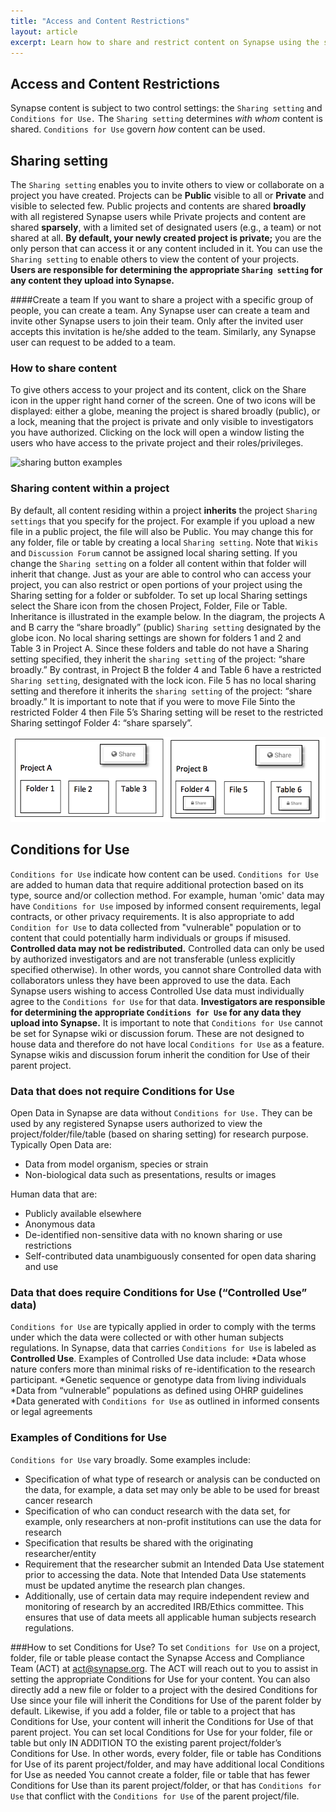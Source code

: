 ```yaml
---
title: "Access and Content Restrictions"
layout: article
excerpt: Learn how to share and restrict content on Synapse using the sharing settings and conditions for use. 
---
```


## Access and Content Restrictions
Synapse content is subject to two control settings: the `Sharing setting` and `Conditions for Use.` The `Sharing setting` determines _with whom_ content is shared. `Conditions for Use` govern _how_ content can be used. 

## Sharing setting
The `Sharing setting` enables you to invite others to view or collaborate on a project you have created. Projects can be **Public** visible to all or **Private** and visible to selected few. Public projects and contents are shared **broadly** with all registered Synapse users while Private projects and content are shared **sparsely**, with a limited set of designated users (e.g., a team) or not shared at all. **By default, your newly created project is private;** you are the only person that can access it or any content included in it. You can use the `Sharing setting` to enable others to view the content of your projects.
**Users are responsible for determining the appropriate `Sharing setting` for any content they upload into Synapse.**

####Create a team
If you want to share a project with a specific group of people, you can create a team. Any Synapse user can create a team and invite other Synapse users to join their team. Only after the invited user accepts this invitation is he/she added to the team. Similarly, any Synapse user can request to be added to a team.

### How to share content
To give others access to your project and its content, click on the Share icon in the upper right hand corner of the screen. One of two icons will be displayed: either a globe, meaning the project is shared broadly (public), or a lock, meaning that the project is private and only visible to investigators you have authorized. Clicking on the lock will open a window listing the users who have access to the private project and their roles/privileges.


![sharing button examples]({{site.url}}/assets/images/sharing_buttons_examples.png)

### Sharing content within a project 
By default, all content residing within a project **inherits** the project `Sharing settings` that you specify for the project. For example if you upload a new file in a public project, the file will also be Public. You may change this for any folder, file or table by creating a local `Sharing setting`. Note that `Wikis` and `Discussion Forum` cannot be assigned local sharing setting.
If you change the `Sharing setting` on a folder all content within that folder will inherit that change. Just as your are able to control who can access your project, you can also restrict or open portions of your project using the Sharing setting for a folder or subfolder. To set up local Sharing settings select the Share icon from the chosen Project, Folder, File or Table.
Inheritance is illustrated in the example below. In the diagram, the projects A and B carry the “share broadly” (public) `Sharing setting` designated by the globe icon. No local sharing settings are shown for folders 1 and 2 and Table 3 in Project A. Since these folders and table do not have a Sharing setting specified, they inherit the `sharing setting` of the project: “share broadly.” By contrast, in Project B the folder 4 and Table 6 have a restricted `Sharing setting`, designated with the lock icon. File 5 has no local sharing setting and therefore it inherits the `sharing setting` of the project: “share broadly.” It is important to note that if you were to move File 5into the restricted Folder 4 then File 5’s Sharing setting will be reset to the restricted Sharing settingof Folder 4: “share sparsely”.

<img src= "/assets/images/synapse_sharingsetting.jpg">

## Conditions for Use
`Conditions for Use` indicate how content can be used. `Conditions for Use` are added to human data that require additional protection based on its type, source and/or collection method. For example, human 'omic' data may have `Conditions for Use` imposed by informed consent requirements, legal contracts, or other privacy requirements. It is also appropriate to add `Condition for Use` to data collected from "vulnerable" population or to content that could potentially harm individuals or groups if misused.
**Controlled data may not be redistributed.** Controlled data can only be used by authorized investigators and are not transferable (unless explicitly specified otherwise). In other words, you cannot share Controlled data with collaborators unless they have been approved to use the data. Each Synapse users wishing to access Controlled Use data must individually agree to the `Conditions for Use` for that data.
**Investigators are responsible for determining the appropriate `Conditions for Use` for any data they upload into Synapse.**
It is important to note that `Conditions for Use` cannot be set for Synapse wiki or discussion forum. These are not designed to house data and therefore do not have local `Conditions for Use` as a feature. Synapse wikis and discussion forum inherit the condition for Use of their parent project.

### Data that does not require Conditions for Use

Open Data in Synapse are data without `Conditions for Use.` They can be used by any registered Synapse users authorized to view the project/folder/file/table (based on sharing setting) for research purpose. Typically Open Data are:

* Data from model organism, species or strain
* Non-biological data such as presentations, results or images

Human data that are:
* Publicly available elsewhere
* Anonymous data
* De-identified non-sensitive data with no known sharing or use restrictions
* Self-contributed data unambiguously consented for open data sharing and use

### Data that does require Conditions for Use (“Controlled Use” data)
`Conditions for Use` are typically applied in order to comply with the terms under which the data were collected or with other human subjects regulations. In Synapse, data that carries `Conditions for Use` is labeled as **Controlled Use**. Examples of Controlled Use data include:
*Data whose nature confers more than minimal risks of re-identification to the research participant.
*Genetic sequence or genotype data from living individuals
*Data from “vulnerable” populations as defined using OHRP guidelines
*Data generated with `Conditions for Use` as outlined in informed consents or legal agreements


### Examples of Conditions for Use
`Conditions for Use` vary broadly. Some examples include:
* Specification of what type of research or analysis can be conducted on the data, for example, a data set may only be able to be used for breast cancer research
* Specification of who can conduct research with the data set, for example, only researchers at non-profit institutions can use the data for research
* Specification that results be shared with the originating researcher/entity
* Requirement that the researcher submit an Intended Data Use statement prior to accessing the data. Note that Intended Data Use statements must be updated anytime the research plan changes.
* Additionally, use of certain data may require independent review and monitoring of research by an accredited IRB/Ethics committee. This ensures that use of data meets all applicable human subjects research regulations.

###How to set Conditions for Use?
To set `Conditions for Use` on a project, folder, file or table please contact the Synapse Access and Compliance Team (ACT) at act@synapse.org. The ACT will reach out to you to assist in setting the appropriate Conditions for Use for your content.
You can also directly add a new file or folder to a project with the desired Conditions for Use since your file will inherit the Conditions for Use of the parent folder by default. Likewise, if you add a folder, file or table to a project that has Conditions for Use, your content will inherit the Conditions for Use of that parent project. You can set local Conditions for Use for your folder, file or table but only IN ADDITION TO the existing parent project/folder’s Conditions for Use. In other words, every folder, file or table has Conditions for Use of its parent project/folder, and may have additional local Conditions for Use as needed You cannot create a folder, file or table that has fewer Conditions for Use than its parent project/folder, or that has `Conditions for Use` that conflict with the `Conditions for Use` of the parent project/file.
